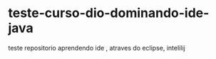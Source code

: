 # teste-curso-dio-dominando-ide-java
teste repositorio
aprendendo ide , atraves do eclipse, intelilij
